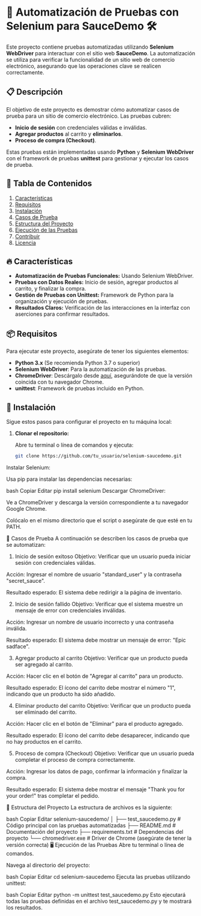 
# 🛒 **Automatización de Pruebas con Selenium para SauceDemo** 🛠️

Este proyecto contiene pruebas automatizadas utilizando **Selenium WebDriver** para interactuar con el sitio web **SauceDemo**. La automatización se utiliza para verificar la funcionalidad de un sitio web de comercio electrónico, asegurando que las operaciones clave se realicen correctamente.

## 📋 **Descripción**

El objetivo de este proyecto es demostrar cómo automatizar casos de prueba para un sitio de comercio electrónico. Las pruebas cubren:

- **Inicio de sesión** con credenciales válidas e inválidas.
- **Agregar productos** al carrito y **eliminarlos**.
- **Proceso de compra (Checkout)**.

Estas pruebas están implementadas usando **Python** y **Selenium WebDriver** con el framework de pruebas **unittest** para gestionar y ejecutar los casos de prueba.

## 📑 **Tabla de Contenidos**

1. [Características](#características)
2. [Requisitos](#requisitos)
3. [Instalación](#instalación)
4. [Casos de Prueba](#casos-de-prueba)
5. [Estructura del Proyecto](#estructura-del-proyecto)
6. [Ejecución de las Pruebas](#ejecución-de-las-pruebas)
7. [Contribuir](#contribuir)
8. [Licencia](#licencia)

## 🔥 **Características**

- **Automatización de Pruebas Funcionales:** Usando Selenium WebDriver.
- **Pruebas con Datos Reales:** Inicio de sesión, agregar productos al carrito, y finalizar la compra.
- **Gestión de Pruebas con Unittest:** Framework de Python para la organización y ejecución de pruebas.
- **Resultados Claros:** Verificación de las interacciones en la interfaz con aserciones para confirmar resultados.

## 📦 **Requisitos**

Para ejecutar este proyecto, asegúrate de tener los siguientes elementos:

- **Python 3.x** (Se recomienda Python 3.7 o superior)
- **Selenium WebDriver**: Para la automatización de las pruebas.
- **ChromeDriver**: Descárgalo desde [aquí](https://sites.google.com/a/chromium.org/chromedriver/), asegurándote de que la versión coincida con tu navegador Chrome.
- **unittest**: Framework de pruebas incluido en Python.

## 🚀 **Instalación**

Sigue estos pasos para configurar el proyecto en tu máquina local:

1. **Clonar el repositorio:**
   
   Abre tu terminal o línea de comandos y ejecuta:
   
   ```bash
   git clone https://github.com/tu_usuario/selenium-saucedemo.git
Instalar Selenium:

Usa pip para instalar las dependencias necesarias:

bash
Copiar
Editar
pip install selenium
Descargar ChromeDriver:

Ve a ChromeDriver y descarga la versión correspondiente a tu navegador Google Chrome.

Colócalo en el mismo directorio que el script o asegúrate de que esté en tu PATH.

🧪 Casos de Prueba
A continuación se describen los casos de prueba que se automatizan:

1. Inicio de sesión exitoso
Objetivo: Verificar que un usuario pueda iniciar sesión con credenciales válidas.

Acción: Ingresar el nombre de usuario "standard_user" y la contraseña "secret_sauce".

Resultado esperado: El sistema debe redirigir a la página de inventario.

2. Inicio de sesión fallido
Objetivo: Verificar que el sistema muestre un mensaje de error con credenciales inválidas.

Acción: Ingresar un nombre de usuario incorrecto y una contraseña inválida.

Resultado esperado: El sistema debe mostrar un mensaje de error: "Epic sadface".

3. Agregar producto al carrito
Objetivo: Verificar que un producto pueda ser agregado al carrito.

Acción: Hacer clic en el botón de "Agregar al carrito" para un producto.

Resultado esperado: El ícono del carrito debe mostrar el número "1", indicando que un producto ha sido añadido.

4. Eliminar producto del carrito
Objetivo: Verificar que un producto pueda ser eliminado del carrito.

Acción: Hacer clic en el botón de "Eliminar" para el producto agregado.

Resultado esperado: El ícono del carrito debe desaparecer, indicando que no hay productos en el carrito.

5. Proceso de compra (Checkout)
Objetivo: Verificar que un usuario pueda completar el proceso de compra correctamente.

Acción: Ingresar los datos de pago, confirmar la información y finalizar la compra.

Resultado esperado: El sistema debe mostrar el mensaje "Thank you for your order!" tras completar el pedido.

🏁 Estructura del Proyecto
La estructura de archivos es la siguiente:

bash
Copiar
Editar
selenium-saucedemo/
│
├── test_saucedemo.py       # Código principal con las pruebas automatizadas
├── README.md              # Documentación del proyecto
├── requirements.txt       # Dependencias del proyecto
└── chromedriver.exe       # Driver de Chrome (asegúrate de tener la versión correcta)
🖥️ Ejecución de las Pruebas
Abre tu terminal o línea de comandos.

Navega al directorio del proyecto:

bash
Copiar
Editar
cd selenium-saucedemo
Ejecuta las pruebas utilizando unittest:

bash
Copiar
Editar
python -m unittest test_saucedemo.py
Esto ejecutará todas las pruebas definidas en el archivo test_saucedemo.py y te mostrará los resultados.
